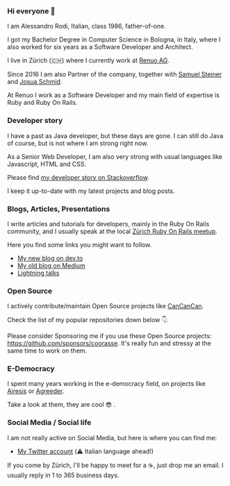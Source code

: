 ### Hi everyone 👋

I am Alessandro Rodi, Italian, class 1986, father-of-one.

I got my Bachelor Degree in Computer Science in Bologna, in Italy, where I also worked for six years as a Software Developer and Architect.

I live in Zürich (🇨🇭) where I currently work at [Renuo AG](https://renuo.ch).

Since 2016 I am also Partner of the company, together with [Samuel Steiner](https://github.com/samuelsteiner) and [Josua Schmid](https://github.com/schmijos).

At Renuo I work as a Software Developer and my main field of expertise is Ruby and Ruby On Rails.


### Developer story

I have a past as Java developer, but these days are gone. I can still do Java of course, but is not where I am strong right now.

As a Senior Web Developer, I am also very strong with usual languages like Javascript, HTML and CSS.

Please find [my developer story on Stackoverflow](https://stackoverflow.com/users/story/837638). 

I keep it up-to-date with my latest projects and blog posts.


### Blogs, Articles, Presentations

I write articles and tutorials for developers, mainly in the Ruby On Rails community, and I usually speak at the local [Zürich Ruby On Rails meetup](https://www.meetup.com/en-AU/rubyonrails-ch/). 

Here you find some links you might want to follow.

* [My new blog on dev.to](https://dev.to/coorasse)
* [My old blog on Medium](https://medium.com/@coorasse) 
* [Lightning talks](https://github.com/renuo/lightning-talks)


### Open Source

I actively contribute/maintain Open Source projects like [CanCanCan](https://github.com/CanCanCommunity/cancancan). 

Check the list of my popular repositories down below 👇.

Please consider Sponsoring me if you use these Open Source projects: https://github.com/sponsors/coorasse. It's really fun and stressy at the same time to work on them.

### E-Democracy

I spent many years working in the e-democracy field, on projects like [Airesis](https://airesis.eu) or [Agreeder](https://agreeder.com). 

Take a look at them, they are cool 😎 .

### Social Media / Social life

I am not really active on Social Media, but here is where you can find me:

* [My Twitter account](https://twitter.com/coorasse) (:warning: Italian language ahead!)

If you come by Zürich, I'll be happy to meet for a ☕, just drop me an email. I usually reply in 1 to 365 business days.

